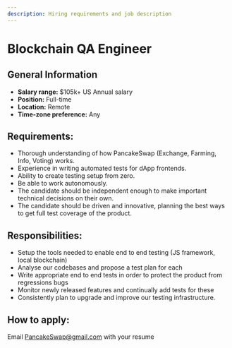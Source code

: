 ```yaml
---
description: Hiring requirements and job description
---
```


# Blockchain QA Engineer

## **General Information**

* **Salary range:** $105k+ US Annual salary
* **Position:** Full-time
* **Location:** Remote
* **Time-zone preference:** Any

## Requirements:

* Thorough understanding of how PancakeSwap \(Exchange, Farming, Info, Voting\) works.
* Experience in writing automated tests for dApp frontends.
* Ability to create testing setup from zero.
* Be able to work autonomously.
* The candidate should be independent enough to make important technical decisions on their own.
* The candidate should be driven and innovative, planning the best ways to get full test coverage of the product.

## Responsibilities:

* Setup the tools needed to enable end to end testing \(JS framework, local blockchain\)
* Analyse our codebases and propose a test plan for each
* Write appropriate end to end tests in order to protect the product from regressions bugs
* Monitor newly released features and continually add tests for these
* Consistently plan to upgrade and improve our testing infrastructure.

## How to apply:

Email PancakeSwap@gmail.com with your resume

